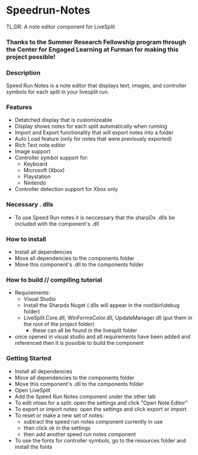 # Speedrun-Notes
TL;DR: A note editor component for LiveSplit

### Thanks to the Summer Research Fellowship program through the Center for Engaged Learning at Furman for making this project possible!

### Description
Speed Run Notes is a note editor that displays text, images, and controller symbols for each split in your livesplit run.

### Features
  - Detatched display that is customizeable
  - Display shows notes for each split automatically when running
  - Import and Export functionality that will export notes into a folder
  - Auto Load feature (only for notes that were previously exported)
  - Rich Text note editor
  - Image support
  - Controller symbol support for:
    - Keyboard
    - Microsoft (Xbox)
    - Playstation
    - Nintendo
  - Controller detection support for Xbox only
  
### Necessary . dlls
  - To use Speed Run notes it is neccessary that the sharpDx .dlls be included with the component's .dll
  
### How to install
  - Install all dependencies
  - Move all dependencies to the components folder
  - Move this component's .dll to the components folder

### How to build // compiling tutorial
  - Requirements:
    - Visual Studio
    - Install the Sharpdx Nuget (.dlls will appear in the root\bin\debug folder)
    - LiveSplit.Core.dll, WinFormsColor.dll, UpdateManager.dll (put them in the root of the project folder)
      - these can all be found in the livesplit folder
  - once opened in visual studio and all requirements have been added and referenced then it is possible to build the component
    

### Getting Started
  - Install all dependencies
  - Move all dependencies to the components folder
  - Move this component's .dll to the components folder
  - Open LiveSplit
  - Add the Speed Run Notes component under the other tab
  - To edit ntoes for a split: open the settings and click "Open Note Editor"
  - To export or import notes: open the settings and click export or import
  - To reset or make a new set of notes:
    - subtract the speed run notes component currently in use
    - then click ok in the settings
    - then add another speed run notes component
  - To use the fonts for controller symbols, go to the resources folder and install the fonts
